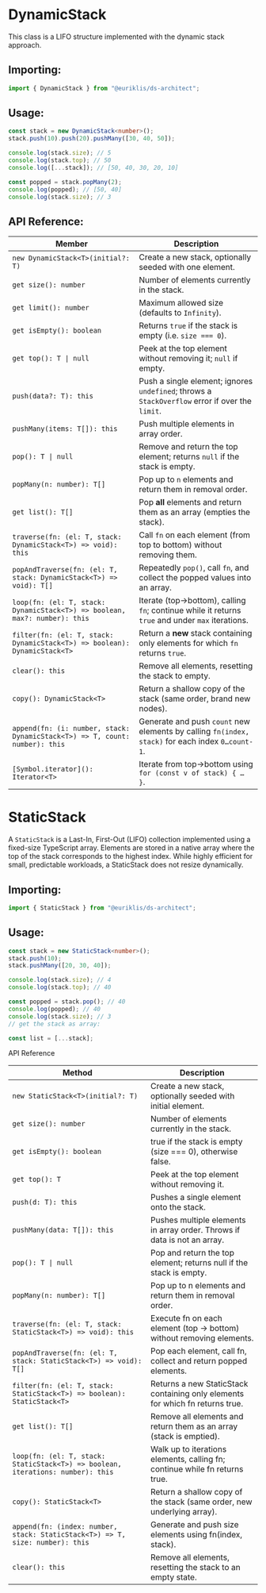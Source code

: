 # DynamicStack<T>

This class is a LIFO structure implemented with the dynamic stack approach.

## Importing:

```ts
import { DynamicStack } from "@euriklis/ds-architect";
```

## Usage:

```ts
const stack = new DynamicStack<number>();
stack.push(10).push(20).pushMany([30, 40, 50]);

console.log(stack.size); // 5
console.log(stack.top); // 50
console.log([...stack]); // [50, 40, 30, 20, 10]

const popped = stack.popMany(2);
console.log(popped); // [50, 40]
console.log(stack.size); // 3
```

## API Reference:

| Member                                                                      | Description                                                                                      |
| --------------------------------------------------------------------------- | ------------------------------------------------------------------------------------------------ |
| `new DynamicStack<T>(initial?: T)`                                          | Create a new stack, optionally seeded with one element.                                          |
| `get size(): number`                                                        | Number of elements currently in the stack.                                                       |
| `get limit(): number`                                                       | Maximum allowed size (defaults to `Infinity`).                                                   |
| `get isEmpty(): boolean`                                                    | Returns `true` if the stack is empty (i.e. `size === 0`).                                        |
| `get top(): T \| null`                                                      | Peek at the top element without removing it; `null` if empty.                                    |
| `push(data?: T): this`                                                      | Push a single element; ignores `undefined`; throws a `StackOverflow` error if over the `limit`.  |
| `pushMany(items: T[]): this`                                                | Push multiple elements in array order.                                                           |
| `pop(): T \| null`                                                          | Remove and return the top element; returns `null` if the stack is empty.                         |
| `popMany(n: number): T[]`                                                   | Pop up to `n` elements and return them in removal order.                                         |
| `get list(): T[]`                                                           | Pop **all** elements and return them as an array (empties the stack).                            |
| `traverse(fn: (el: T, stack: DynamicStack<T>) => void): this`               | Call `fn` on each element (from top to bottom) without removing them.                            |
| `popAndTraverse(fn: (el: T, stack: DynamicStack<T>) => void): T[]`          | Repeatedly `pop()`, call `fn`, and collect the popped values into an array.                      |
| `loop(fn: (el: T, stack: DynamicStack<T>) => boolean, max?: number): this`  | Iterate (top→bottom), calling `fn`; continue while it returns `true` and under `max` iterations. |
| `filter(fn: (el: T, stack: DynamicStack<T>) => boolean): DynamicStack<T>`   | Return a **new** stack containing only elements for which `fn` returns `true`.                   |
| `clear(): this`                                                             | Remove all elements, resetting the stack to empty.                                               |
| `copy(): DynamicStack<T>`                                                   | Return a shallow copy of the stack (same order, brand new nodes).                                |
| `append(fn: (i: number, stack: DynamicStack<T>) => T, count: number): this` | Generate and push `count` new elements by calling `fn(index, stack)` for each index `0…count-1`. |
| `[Symbol.iterator](): Iterator<T>`                                          | Iterate from top→bottom using `for (const v of stack) { … }`.                                    |

# StaticStack

A `StaticStack` is a Last-In, First-Out (LIFO) collection implemented using a fixed-size TypeScript array. Elements are stored in a native array where the top of the stack corresponds to the highest index. While highly efficient for small, predictable workloads, a StaticStack does not resize dynamically.

## Importing:

```ts
import { StaticStack } from "@euriklis/ds-architect";
```

## Usage:

```ts
const stack = new StaticStack<number>();
stack.push(10);
stack.pushMany([20, 30, 40]);

console.log(stack.size); // 4
console.log(stack.top); // 40

const popped = stack.pop(); // 40
console.log(popped); // 40
console.log(stack.size); // 3
// get the stack as array:

const list = [...stack];
```

API Reference

| Method                                                                          | Description                                                                   |
| ------------------------------------------------------------------------------- | ----------------------------------------------------------------------------- |
| `new StaticStack<T>(initial?: T)`                                               | Create a new stack, optionally seeded with initial element.                   |
| `get size(): number`                                                            | Number of elements currently in the stack.                                    |
| `get isEmpty(): boolean`                                                        | true if the stack is empty (size === 0), otherwise false.                     |
| `get top(): T`                                                                  | Peek at the top element without removing it.                                  |
| `push(d: T): this`                                                              | Pushes a single element onto the stack.                                       |
| `pushMany(data: T[]): this`                                                     | Pushes multiple elements in array order. Throws if data is not an array.      |
| `pop(): T \| null`                                                              | Pop and return the top element; returns null if the stack is empty.           |
| `popMany(n: number): T[]`                                                       | Pop up to n elements and return them in removal order.                        |
| `traverse(fn: (el: T, stack: StaticStack<T>) => void): this`                    | Execute fn on each element (top → bottom) without removing elements.          |
| `popAndTraverse(fn: (el: T, stack: StaticStack<T>) => void): T[]`               | Pop each element, call fn, collect and return popped elements.                |
| `filter(fn: (el: T, stack: StaticStack<T>) => boolean): StaticStack<T>`         | Returns a new StaticStack containing only elements for which fn returns true. |
| `get list(): T[]`                                                               | Remove all elements and return them as an array (stack is emptied).           |
| `loop(fn: (el: T, stack: StaticStack<T>) => boolean, iterations: number): this` | Walk up to iterations elements, calling fn; continue while fn returns true.   |
| `copy(): StaticStack<T>`                                                        | Return a shallow copy of the stack (same order, new underlying array).        |
| `append(fn: (index: number, stack: StaticStack<T>) => T, size: number): this`   | Generate and push size elements using fn(index, stack).                       |
| `clear(): this`                                                                 | Remove all elements, resetting the stack to an empty state.                   |
